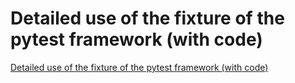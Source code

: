 # Detailed use of the fixture of the pytest framework (with code)
[Detailed use of the fixture of the pytest framework (with code)](https://aiwithcloud.com/2022/09/15/detailed_use_of_the_fixture_of_the_pytest_framework_with_code/)